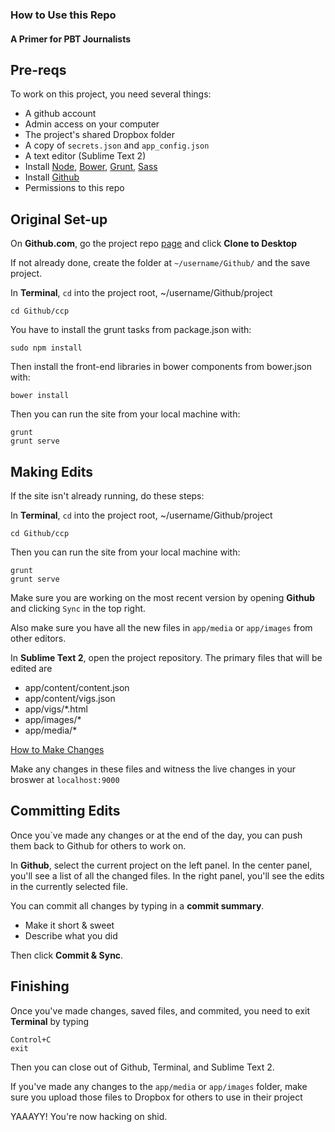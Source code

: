 ### How to Use this Repo
#### A Primer for PBT Journalists

## Pre-reqs
To work on this project, you need several things:

* A github account
* Admin access on your computer
* The project's shared Dropbox folder
* A copy of `secrets.json` and `app_config.json`
* A text editor (Sublime Text 2)
* Install [Node](http://nodejs.org/), [Bower](http://bower.io/), [Grunt](http://gruntjs.com/), [Sass](http://sass-lang.com/)
* Install [Github](https://mac.github.com/)
* Permissions to this repo

## Original Set-up
On **Github.com**, go the project repo [page](https://github.com/stvnspchr/ccp) and click **Clone to Desktop**

If not already done, create the folder at `~/username/Github/` and the save project.

In **Terminal**, `cd` into the project root, ~/username/Github/project

	cd Github/ccp

You have to install the grunt tasks from package.json with:

  	sudo npm install

Then install the front-end libraries in bower components from bower.json with:

  	bower install

Then you can run the site from your local machine with:

    grunt
    grunt serve

## Making Edits

If the site isn't already running, do these steps:

In **Terminal**, `cd` into the project root, ~/username/Github/project

	cd Github/ccp

Then you can run the site from your local machine with:

    grunt
    grunt serve

Make sure you are working on the most recent version by opening **Github** and clicking `Sync` in the top right.

Also make sure you have all the new files in `app/media` or `app/images` from other editors.

In **Sublime Text 2**, open the project repository. The primary files that will be edited are

* app/content/content.json
* app/content/vigs.json
* app/vigs/*.html
* app/images/*
* app/media/*

[How to Make Changes](editing.md)

Make any changes in these files and witness the live changes in your broswer at `localhost:9000`

## Committing Edits

Once you`ve made any changes or at the end of the day, you can push them back to Github for others to work on.

In **Github**, select the current project on the left panel. In the center panel, you'll see a list of all the changed files. In the right panel, you'll see the edits in the currently selected file.

You can commit all changes by typing in a **commit summary**.

* Make it short & sweet
* Describe what you did

Then click **Commit & Sync**.

## Finishing

Once you've made changes, saved files, and commited, you need to exit **Terminal** by typing

	Control+C
	exit

Then you can close out of Github, Terminal, and Sublime Text 2.


If you've made any changes to the `app/media` or `app/images` folder, make sure you upload those files to Dropbox for others to use in their project

YAAAYY! You're now hacking on shid.